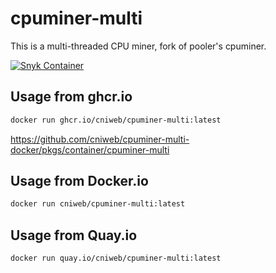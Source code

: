 # cpuminer-multi

This is a multi-threaded CPU miner, fork of pooler's cpuminer.

[![Snyk Container](https://github.com/cniweb/cpuminer-multi-docker/actions/workflows/snyk-container-analysis.yml/badge.svg)](https://github.com/cniweb/cpuminer-multi-docker/actions/workflows/snyk-container-analysis.yml)

## Usage from ghcr.io

```bash
docker run ghcr.io/cniweb/cpuminer-multi:latest
```

<https://github.com/cniweb/cpuminer-multi-docker/pkgs/container/cpuminer-multi>

## Usage from Docker.io

```bash
docker run cniweb/cpuminer-multi:latest
```

## Usage from Quay.io

```bash
docker run quay.io/cniweb/cpuminer-multi:latest
```
